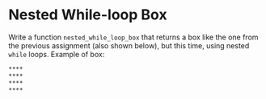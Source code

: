 # Nested While-loop Box

Write a function `nested_while_loop_box` that returns a box like the one from the previous assignment (also shown below), but this time, using nested `while` loops. Example of box:


```
****
****
****
****
```
